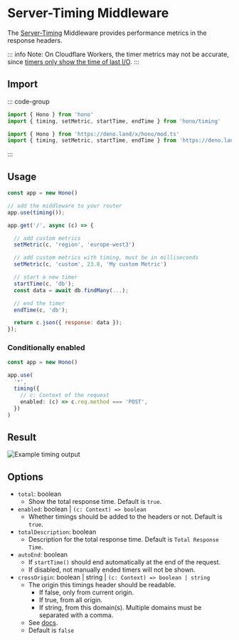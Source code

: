 # Server-Timing Middleware

The [Server-Timing](https://developer.mozilla.org/en-US/docs/Web/HTTP/Headers/Server-Timing) Middleware provides
performance metrics in the response headers.

::: info
Note: On Cloudflare Workers, the timer metrics may not be accurate,
since [timers only show the time of last I/O](https://developers.cloudflare.com/workers/learning/security-model/#step-1-disallow-timers-and-multi-threading).
:::

## Import

::: code-group

```ts [npm]
import { Hono } from 'hono'
import { timing, setMetric, startTime, endTime } from 'hono/timing'
```

```ts [Deno]
import { Hono } from 'https://deno.land/x/hono/mod.ts'
import { timing, setMetric, startTime, endTime } from 'https://deno.land/x/hono/middleware.ts'
```

:::

## Usage

```js
const app = new Hono()

// add the middleware to your router
app.use(timing());

app.get('/', async (c) => {

  // add custom metrics
  setMetric(c, 'region', 'europe-west3')

  // add custom metrics with timing, must be in milliseconds
  setMetric(c, 'custom', 23.8, 'My custom Metric')

  // start a new timer
  startTime(c, 'db');
  const data = await db.findMany(...);

  // end the timer
  endTime(c, 'db');

  return c.json({ response: data });
});
```

### Conditionally enabled

```ts
const app = new Hono()

app.use(
  '*',
  timing({
    // c: Context of the request
    enabled: (c) => c.req.method === 'POST',
  })
)
```

## Result

![Example timing output](/images/timing-example.png)

## Options

- `total`: boolean
  - Show the total response time. Default is `true`.
- `enabled`: boolean | `(c: Context) => boolean`
  - Whether timings should be added to the headers or not. Default is `true`.
- `totalDescription`: boolean
  - Description for the total response time. Default is `Total Response Time`.
- `autoEnd`: boolean
  - If `startTime()` should end automatically at the end of the request.
  - If disabled, not manually ended timers will not be shown.
- `crossOrigin`: boolean | string | `(c: Context) => boolean | string`
  - The origin this timings header should be readable.
    - If false, only from current origin.
    - If true, from all origin.
    - If string, from this domain(s). Multiple domains must be separated with a comma.
  - See [docs](https://developer.mozilla.org/en-US/docs/Web/HTTP/Headers/Timing-Allow-Origin).
  - Default is `false`

